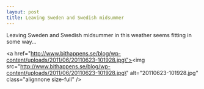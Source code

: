 ```yaml
---
layout: post
title: Leaving Sweden and Swedish midsummer
---
```


Leaving Sweden and Swedish midsummer in this weather seems fitting in some way...


<a href=\"http://www.bithappens.se/blog/wp-content/uploads/2011/06/20110623-101928.jpg\"><img src=\"http://www.bithappens.se/blog/wp-content/uploads/2011/06/20110623-101928.jpg\" alt=\"20110623-101928.jpg\" class=\"alignnone size-full\" /></a>